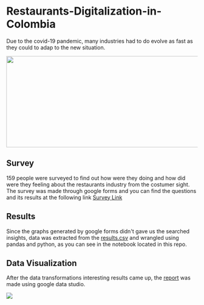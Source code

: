 # Restaurants-Digitalization-in-Colombia
Due to the covid-19 pandemic, many industries had to do evolve as fast as they could to adap to the new situation.

<p>
    <img src="https://drive.google.com/uc?export=view&id=11Z7Qyygw9Cuk_fuQdhZ8IKEJqS6gF27N" width="750" height="240"/>
</p>


## Survey

159 people were surveyed to find out how were they doing and how did were they feeling about the restaurants industry from the costumer sight. The survey was made through google forms and you can find the questions and its results at the following link 
[Survey Link](https://docs.google.com/forms/d/1YrjkUIuG89lovBDparHVsaMkbMtk5XymFKmdTgB2xUY/edit?usp=sharing)

## Results

Since the graphs generated by google forms didn't gave us the searched insights, data was extracted from the 
[results.csv](https://drive.google.com/file/d/1zzZIImv104BaSQ_lM_ztCm6pVV8gVokV/view?usp=sharing)  and wrangled using pandas and python, as you can see in the notebook located in this repo. 

## Data Visualization

After the data transformations interesting results came up, the [report](https://drive.google.com/file/d/1u0XD2Jg3q_mL8eot2S9zorxh06-9NyZC/view?usp=sharing) was made using google data studio. 

<p>
    <img src="https://drive.google.com/uc?export=view&id=1F_IsHgym-31mmAm35347-_2w5awpFtNT"/>
</p>
